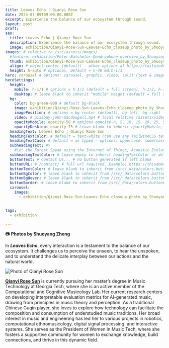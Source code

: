 ```yaml
---
title: Leaves Echo | Qianyi Rose Sun
date: 2024-07-09T09:00:00.000Z
excerpt: Experience the balance of our ecosystem through sound.
layout: post
draft:
seo:
  title: Leaves Echo | Qianyi Rose Sun
  description: Experience the balance of our ecosystem through sound.
  image: exhibition/Qianyi-Rose-Sun-Leaves-Echo_closeup_photo_by_Shuoyang_Zheng.jpg
images: # relative to /src/assets/images/
  #feature: exhibition/Peter-Batchelor-Dendrophone-overview_by_Shuoyang_Zheng.jpg
  thumb: exhibition/Qianyi-Rose-Sun-Leaves-Echo_closeup_photo_by_Shuoyang_Zheng.jpg
  align: # object-center (default) - other options at https://tailwindcss.com/docs/object-position
  height: h-auto # optional. Default = h-48 md:h-1/3
hero: carousel # options: carousel, graphic, video, split (text & image)
heroSettings:
  height:
    mobile: h-1/1 # options = h-1/1 (default = full screen), h-1/2, h-1/3, h-3/4, h-9/10, h-48 (12rem, 192px), h-56 (14rem, 224px), h-64 (16rem, 256px)
    desktop: # leave blank to inherit "mobile" height (default = full screen)
  bg:
    color: bg-green-900 # default bg-black
    image: exhibition/Qianyi-Rose-Sun-Leaves-Echo_closeup_photo_by_Shuoyang_Zheng.jpg # relative to /assets/images/
    imagePosition: # options = bg-center (default), bg-left, bg-right
    video: # pixabay-john-macdougall.mp4 # local relative /assets/video/, or full https://... if remote?
    opacityMobile: opacity-50 # options opacity-n, 5, 10, 15, 20, 25, 50, 75, 100 (default)
    opacityDesktop: opacity-75 # Leave blank to inherit opacityMobile, use same options as opacityMobile
  headingText: Leaves Echo | Qianyi Rose Sun
  headingTextColor: # default = text-white (can use any TailwindCSS text-[color]-[xxx])
  headingTextCase: # default = as typed - options: uppercase, lowercase, capitalize
  subheadingText: #>
    #Let the Forest Speak using the Internet of Things, Acoustic Ecology and Creative AI<br /><span style="color:grey">AHRC-funded project (2023-25) : AH/X011585/1</span>
  subheadingTextColor: # Leave empty to inherit headingTextColor or default (text-white) or use any text-[color]-[xxx]
  buttonText: # Contact Us... # no button generated if left blank
  buttonURL: # /contact/ # full url required. Example: https://thisdomain.com/somepage/
  buttonTextColor: # leave blank to inherit from /src/_data/colors.buttonCustom or buttonDefault
  buttonBgColor: # leave blank to inherit from /src/_data/colors.buttonCustom.bg or buttonDefault.bg
  buttonBgHover: # leave blank to inherit from /src/_data/colors.buttonCustom.bgHover or buttonDefault.bgHover
  buttonBorder: # leave blank to inherit from /src/_data/colors.buttonCustom.border or buttonDefault.border
  carousel:
    images:
      - exhibition/Qianyi-Rose-Sun-Leaves-Echo_closeup_photo_by_Shuoyang_Zheng.jpg


tags:
  - exhibition

---
```


:camera: **Photos by Shuoyang Zheng**


In ***Leaves Echo***, every interaction is a testament to the balance of our ecosystem. It challenges us to perceive the unseen, to hear the unspoken, and to understand the delicate interplay between our actions and the natural world.

<div class="bg-gray-200 p-4 mt-4">

<img class="h-48 rounded-full mt-2 mr-2 float-left " src="/assets/images/authors/qianyi-rose-sun.jpg" alt="Photo of Qianyi Rose Sun">

[**Qianyi Rose Sun**](/2024/05/10/meet-the-artists-qianyi-rose-sun/) is currently pursuing her master’s degree in Music Technology at Georgia Tech, where she is an active member of the Computational and Cognitive Musicology Lab. Her current research centers on developing interpretable evaluation metrics for AI-generated music, drawing from principles in music theory and perception. As a traditional Chinese Guqin player, she loves to explore how technology can facilitate the composition and consumption of understudied music traditions. Her broad interest in music and engineering has led her to various projects in robotics, computational ethnomusicology, digital signal processing, and interactive systems. She serves as the President of Women in Music Tech, where she fosters a supportive community for women to exchange knowledge, build connections, and thrive in this dynamic field.

<br />

</div>







